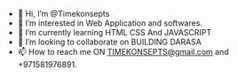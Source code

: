 - 👋 Hi, I’m @Timekonsepts
- 👀 I’m interested in Web Application and softwares.
- 🌱 I’m currently learning HTML CSS And JAVASCRIPT 
- 💞️ I’m looking to collaborate on BUILDING DARASA
- 📫 How to reach me ON TIMEKONSEPTS@gmail.com and +971581976891.

<!---
Timekonsepts/Timekonsepts is a ✨ special ✨ repository because its `README.md` (this file) appears on your GitHub profile.
You can click the Preview link to take a look at your changes.
--->

